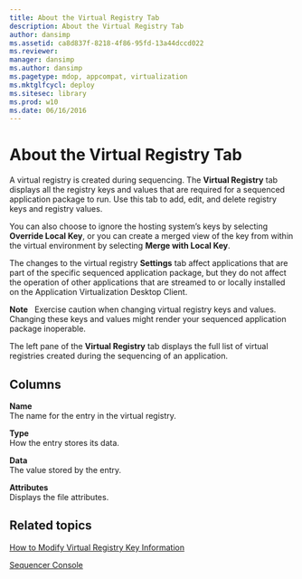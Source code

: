 ```yaml
---
title: About the Virtual Registry Tab
description: About the Virtual Registry Tab
author: dansimp
ms.assetid: ca8d837f-8218-4f86-95fd-13a44dccd022
ms.reviewer: 
manager: dansimp
ms.author: dansimp
ms.pagetype: mdop, appcompat, virtualization
ms.mktglfcycl: deploy
ms.sitesec: library
ms.prod: w10
ms.date: 06/16/2016
---
```



# About the Virtual Registry Tab


A virtual registry is created during sequencing. The **Virtual Registry** tab displays all the registry keys and values that are required for a sequenced application package to run. Use this tab to add, edit, and delete registry keys and registry values.

You can also choose to ignore the hosting system’s keys by selecting **Override Local Key**, or you can create a merged view of the key from within the virtual environment by selecting **Merge with Local Key**.

The changes to the virtual registry **Settings** tab affect applications that are part of the specific sequenced application package, but they do not affect the operation of other applications that are streamed to or locally installed on the Application Virtualization Desktop Client.

**Note**  
  Exercise caution when changing virtual registry keys and values. Changing these keys and values might render your sequenced application package inoperable.

 

The left pane of the **Virtual Registry** tab displays the full list of virtual registries created during the sequencing of an application.

## Columns


<a href="" id="name"></a>**Name**  
The name for the entry in the virtual registry.

<a href="" id="type"></a>**Type**  
How the entry stores its data.

<a href="" id="data"></a>**Data**  
The value stored by the entry.

<a href="" id="attributes"></a>**Attributes**  
Displays the file attributes.

## Related topics


[How to Modify Virtual Registry Key Information](how-to-modify-virtual-registry-key-information.md)

[Sequencer Console](sequencer-console.md)

 

 





